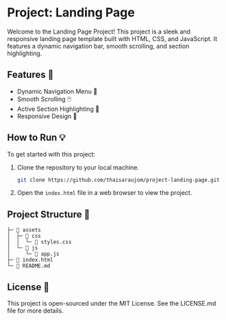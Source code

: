 # Project: Landing Page

Welcome to the Landing Page Project! This project is a sleek and responsive landing page template built with HTML, CSS, and JavaScript. It features a dynamic navigation bar, smooth scrolling, and section highlighting.

## Features 🌟

- Dynamic Navigation Menu 📱
- Smooth Scrolling 🖱️
- Active Section Highlighting 🎯
- Responsive Design 📐

## How to Run 💡

To get started with this project:

1. Clone the repository to your local machine.
    ```bash
    git clone https://github.com/thaisaraujom/project-landing-page.git
    ```

2. Open the `index.html` file in a web browser to view the project.

## Project Structure 📂
```
├─ 📁 assets
│  ├─ 📁 css
│  │  └─ 📄 styles.css
│  └─ 📁 js
│     └─ 📄 app.js
├─ 📄 index.html
└─ 📄 README.md
```

## License 📄
This project is open-sourced under the MIT License. See the LICENSE.md file for more details.
